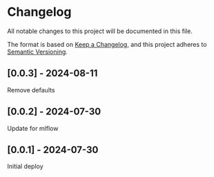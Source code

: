 # Changelog
All notable changes to this project will be documented in this file.

The format is based on [Keep a Changelog](https://keepachangelog.com/en/1.0.0/),
and this project adheres to [Semantic Versioning](https://semver.org/spec/v2.0.0.html).

## [0.0.3] - 2024-08-11
Remove defaults

## [0.0.2] - 2024-07-30
Update for mlflow

## [0.0.1] - 2024-07-30
Initial deploy
